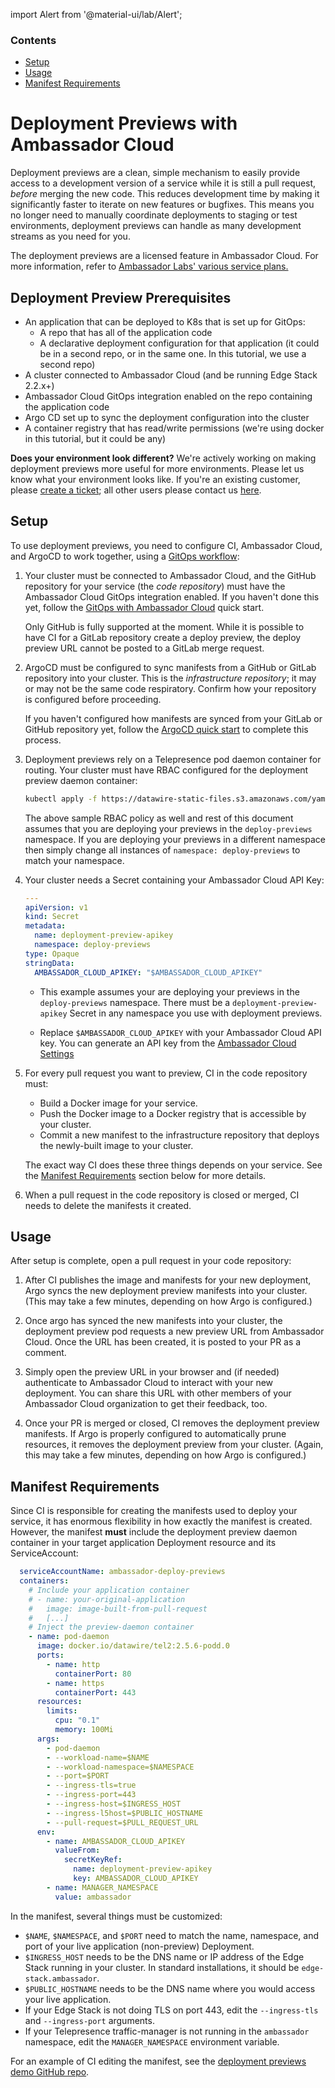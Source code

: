 import Alert from '@material-ui/lab/Alert';

<div class="docs-article-toc">
<h3>Contents</h3>

* [Setup](#setup)
* [Usage](#usage)
* [Manifest Requirements](#manifest-requirements)

</div>

# Deployment Previews with Ambassador Cloud

Deployment previews are a clean, simple mechanism to easily provide access to a development
version of a service while it is still a pull request, _before_ merging the new code. This
reduces development time by making it significantly faster to iterate on new features or
bugfixes. This means you no longer need to manually coordinate deployments to staging or test
environments, deployment previews can handle as many development streams as you need for you.

<Alert severity="info"> The deployment previews are a licensed feature in Ambassador Cloud. For more information, refer to <a href="../../../../../editions/">Ambassador Labs' various service plans.</a> </Alert>

## Deployment Preview Prerequisites

* An application that can be deployed to K8s that is set up for GitOps:
  * A repo that has all of the application code
  * A declarative deployment configuration for that application (it could be in a second repo, or in the same one. In this tutorial, we use a second repo)
* A cluster connected to Ambassador Cloud (and be running Edge Stack 2.2.x+)
* Ambassador Cloud GitOps integration enabled on the repo containing the application code
* Argo CD set up to sync the deployment configuration into the cluster
* A container registry that has read/write permissions (we're using docker in this tutorial, but it could be any)

**Does your environment look different?** We're actively working on making deployment previews more useful for more environments. Please let us know what your environment looks like. If you're an existing customer, please [create a ticket](https://support.datawire.io/); all other users please contact us [here](https://getambassador.io/deployment-preview-support).

## Setup

To use deployment previews, you need to configure CI, Ambassador Cloud, and ArgoCD to work
together, using a [GitOps workflow](../../../../edge-stack/latest/topics/concepts/gitops-continuous-delivery/):

1. Your cluster must be connected to Ambassador Cloud, and the GitHub repository for your
   service (the _code repository_) must have the Ambassador Cloud GitOps integration enabled.
   If you haven't done this yet, follow the
   [GitOps with Ambassador Cloud](../../gitops/quick-start) quick start.

   <Alert severity="info">

      Only GitHub is fully supported at the moment. While it is possible to have CI for a
      GitLab repository create a deploy preview, the deploy preview URL cannot be posted to
      a GitLab merge request.

   </Alert>

2. ArgoCD must be configured to sync manifests from a GitHub or GitLab repository into your
   cluster. This is the _infrastructure repository_; it may or may not be the same code respiratory. Confirm how your repository is configured before proceeding.

   If you haven't configured how manifests are synced from your GitLab or GitHub repository yet, follow the [ArgoCD quick start](../../../../argo/latest/quick-start/) to complete this process.

3. Deployment previews rely on a Telepresence pod daemon container for routing. Your
   cluster must have RBAC configured for the deployment preview daemon container:

   ```bash
   kubectl apply -f https://datawire-static-files.s3.amazonaws.com/yaml/pod-daemon/deploy-previews-rbac.yaml
   ```

   <Alert severity="info">
   The above sample RBAC policy as well and rest of this document assumes that you are deploying your previews in the <code>deploy-previews</code> namespace. If you are deploying your previews in a different namespace then simply change all instances of <code>namespace: deploy-previews</code> to match your namespace.
   </Alert>

4. Your cluster needs a Secret containing your Ambassador Cloud API Key:

   ```yaml
   ---
   apiVersion: v1
   kind: Secret
   metadata:
     name: deployment-preview-apikey
     namespace: deploy-previews
   type: Opaque
   stringData:
     AMBASSADOR_CLOUD_APIKEY: "$AMBASSADOR_CLOUD_APIKEY"
   ```

   - This example assumes your are deploying your previews in the `deploy-previews` namespace. There must be a
     `deployment-preview-apikey` Secret in any namespace you use with deployment previews.

   - Replace `$AMBASSADOR_CLOUD_APIKEY` with your Ambassador Cloud API key. You can generate an API key from
     the [Ambassador Cloud Settings](https://app.getambassador.io/cloud/settings/licenses-api-keys)

5. For every pull request you want to preview, CI in the code repository must:

      - Build a Docker image for your service.
      - Push the Docker image to a Docker registry that is accessible by your cluster.
      - Commit a new manifest to the infrastructure repository that deploys the
         newly-built image to your cluster.

   The exact way CI does these three things depends on your service. See the
   [Manifest Requirements](#manifest-requirements) section below for more details.

5. When a pull request in the code repository is closed or merged, CI needs to delete the
   manifests it created.

## Usage

After setup is complete, open a pull request in your code repository:

1. After CI publishes the image and manifests for your new deployment, Argo syncs the new
   deployment preview manifests into your cluster. (This may take a few minutes, depending on
   how Argo is configured.)

2. Once argo has synced the new manifests into your cluster, the deployment preview pod requests a new preview URL
   from Ambassador Cloud. Once the URL has been created, it is posted to your PR as a
   comment.

3. Simply open the preview URL in your browser and (if needed) authenticate to
   Ambassador Cloud to interact with your new deployment. You can share this URL with other
   members of your Ambassador Cloud organization to get their feedback, too.

4. Once your PR is merged or closed, CI removes the deployment preview manifests.
   If Argo is properly configured to automatically prune resources, it removes the
   deployment preview from your cluster. (Again, this may take a few minutes, depending on how
   Argo is configured.)

## Manifest Requirements

Since CI is responsible for creating the manifests used to deploy your service, it has enormous
flexibility in how exactly the manifest is created. However, the manifest **must** include the
deployment preview daemon container in your target application Deployment resource and its
ServiceAccount:

   ```yaml
     serviceAccountName: ambassador-deploy-previews
     containers:
       # Include your application container
       # - name: your-original-application
       #   image: image-built-from-pull-request
       #   [...]
       # Inject the preview-daemon container
       - name: pod-daemon
         image: docker.io/datawire/tel2:2.5.6-podd.0
         ports:
           - name: http
             containerPort: 80
           - name: https
             containerPort: 443
         resources:
           limits:
             cpu: "0.1"
             memory: 100Mi
         args:
           - pod-daemon
           - --workload-name=$NAME
           - --workload-namespace=$NAMESPACE
           - --port=$PORT
           - --ingress-tls=true
           - --ingress-port=443
           - --ingress-host=$INGRESS_HOST
           - --ingress-l5host=$PUBLIC_HOSTNAME
           - --pull-request=$PULL_REQUEST_URL
         env:
           - name: AMBASSADOR_CLOUD_APIKEY
             valueFrom:
               secretKeyRef:
                 name: deployment-preview-apikey
                 key: AMBASSADOR_CLOUD_APIKEY
           - name: MANAGER_NAMESPACE
             value: ambassador
   ```

In the manifest, several things must be customized:

- `$NAME`, `$NAMESPACE`, and `$PORT` need to match the name, namespace, and port of your live application
  (non-preview) Deployment.
- `$INGRESS_HOST` needs to be the DNS name or IP address of the Edge Stack running in your cluster.
  In standard installations, it should be `edge-stack.ambassador`.
- `$PUBLIC_HOSTNAME` needs to be the DNS name where you would access your live application.
- If your Edge Stack is not doing TLS on port 443, edit the `--ingress-tls` and `--ingress-port`
  arguments.
- If your Telepresence traffic-manager is not running in the `ambassador` namespace, edit the
  `MANAGER_NAMESPACE` environment variable.

For an example of CI editing the manifest, see the [deployment previews demo GitHub repo](https://github.com/AliceProxy/test-app).
